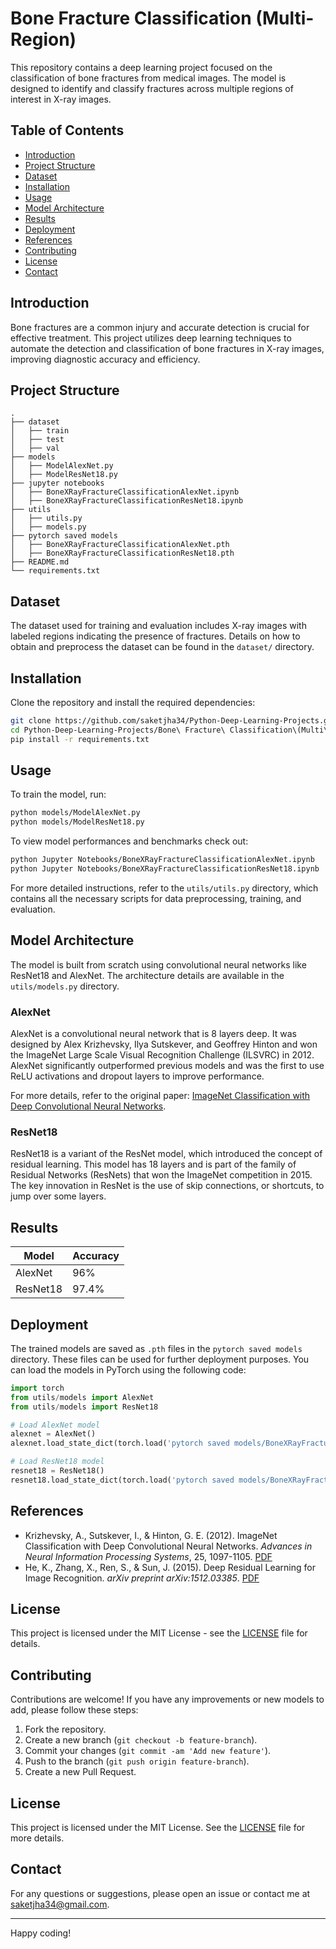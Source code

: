 
# Bone Fracture Classification (Multi-Region)

This repository contains a deep learning project focused on the classification of bone fractures from medical images. The model is designed to identify and classify fractures across multiple regions of interest in X-ray images.

## Table of Contents

- [Introduction](#introduction)
- [Project Structure](#project_structure)
- [Dataset](#dataset)
- [Installation](#installation)
- [Usage](#usage)
- [Model Architecture](#model-architecture)
- [Results](#results)
- [Deployment](#deployment)
- [References](#references)
- [Contributing](#contributing)
- [License](#license)
- [Contact](#contact)

## Introduction

Bone fractures are a common injury and accurate detection is crucial for effective treatment. This project utilizes deep learning techniques to automate the detection and classification of bone fractures in X-ray images, improving diagnostic accuracy and efficiency.

## Project Structure

```
.
├── dataset
│   ├── train
│   ├── test
│   ├── val
├── models
│   ├── ModelAlexNet.py
│   ├── ModelResNet18.py
├── jupyter notebooks
│   ├── BoneXRayFractureClassificationAlexNet.ipynb
│   ├── BoneXRayFractureClassificationResNet18.ipynb
├── utils
│   ├── utils.py
│   ├── models.py
├── pytorch saved models
│   ├── BoneXRayFractureClassificationAlexNet.pth
│   ├── BoneXRayFractureClassificationResNet18.pth
├── README.md
└── requirements.txt
```


## Dataset

The dataset used for training and evaluation includes X-ray images with labeled regions indicating the presence of fractures. Details on how to obtain and preprocess the dataset can be found in the `dataset/` directory.

## Installation

Clone the repository and install the required dependencies:

```bash
git clone https://github.com/saketjha34/Python-Deep-Learning-Projects.git
cd Python-Deep-Learning-Projects/Bone\ Fracture\ Classification\(Multi\ Region\)
pip install -r requirements.txt
```

## Usage

To train the model, run:

```bash
python models/ModelAlexNet.py 
python models/ModelResNet18.py 
```

To view model performances and benchmarks check out:

```bash
python Jupyter Notebooks/BoneXRayFractureClassificationAlexNet.ipynb
python Jupyter Notebooks/BoneXRayFractureClassificationResNet18.ipynb
```

For more detailed instructions, refer to the `utils/utils.py` directory, which contains all the necessary scripts for data preprocessing, training, and evaluation.

## Model Architecture

The model is built from scratch using convolutional neural networks like ResNet18 and AlexNet. The architecture details are available in the `utils/models.py` directory.

### AlexNet

AlexNet is a convolutional neural network that is 8 layers deep. It was designed by Alex Krizhevsky, Ilya Sutskever, and Geoffrey Hinton and won the ImageNet Large Scale Visual Recognition Challenge (ILSVRC) in 2012. AlexNet significantly outperformed previous models and was the first to use ReLU activations and dropout layers to improve performance.

For more details, refer to the original paper: [ImageNet Classification with Deep Convolutional Neural Networks](https://papers.nips.cc/paper/4824-imagenet-classification-with-deep-convolutional-neural-networks.pdf).

### ResNet18

ResNet18 is a variant of the ResNet model, which introduced the concept of residual learning. This model has 18 layers and is part of the family of Residual Networks (ResNets) that won the ImageNet competition in 2015. The key innovation in ResNet is the use of skip connections, or shortcuts, to jump over some layers.

## Results

| Model   | Accuracy |
|---------|----------|
| AlexNet | 96%      |
| ResNet18| 97.4%    |

## Deployment

The trained models are saved as `.pth` files in the `pytorch saved models` directory. These files can be used for further deployment purposes. You can load the models in PyTorch using the following code:

```python
import torch
from utils/models import AlexNet
from utils/models import ResNet18

# Load AlexNet model
alexnet = AlexNet()
alexnet.load_state_dict(torch.load('pytorch saved models/BoneXRayFractureClassificationAlexNet.pth'))

# Load ResNet18 model
resnet18 = ResNet18()
resnet18.load_state_dict(torch.load('pytorch saved models/BoneXRayFractureClassificationResNet18pth'))
```

## References

- Krizhevsky, A., Sutskever, I., & Hinton, G. E. (2012). ImageNet Classification with Deep Convolutional Neural Networks. *Advances in Neural Information Processing Systems*, 25, 1097-1105. [PDF](https://papers.nips.cc/paper/4824-imagenet-classification-with-deep-convolutional-neural-networks.pdf)
- He, K., Zhang, X., Ren, S., & Sun, J. (2015). Deep Residual Learning for Image Recognition. *arXiv preprint arXiv:1512.03385*. [PDF](https://arxiv.org/abs/1512.03385)

## License

This project is licensed under the MIT License - see the [LICENSE](LICENSE) file for details.

## Contributing

Contributions are welcome! If you have any improvements or new models to add, please follow these steps:

1. Fork the repository.
2. Create a new branch (`git checkout -b feature-branch`).
3. Commit your changes (`git commit -am 'Add new feature'`).
4. Push to the branch (`git push origin feature-branch`).
5. Create a new Pull Request.

## License

This project is licensed under the MIT License. See the [LICENSE](../LICENSE) file for more details.

## Contact

For any questions or suggestions, please open an issue or contact me at saketjha34@gmail.com.

---

Happy coding!

